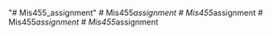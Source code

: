 "# Mis455_assignment" 
#   M i s 4 5 5 _ a s s i g n m e n t  
 #   M i s 4 5 5 _ a s s i g n m e n t  
 #   M i s 4 5 5 _ a s s i g n m e n t  
 #   M i s 4 5 5 _ a s s i g n m e n t  
 